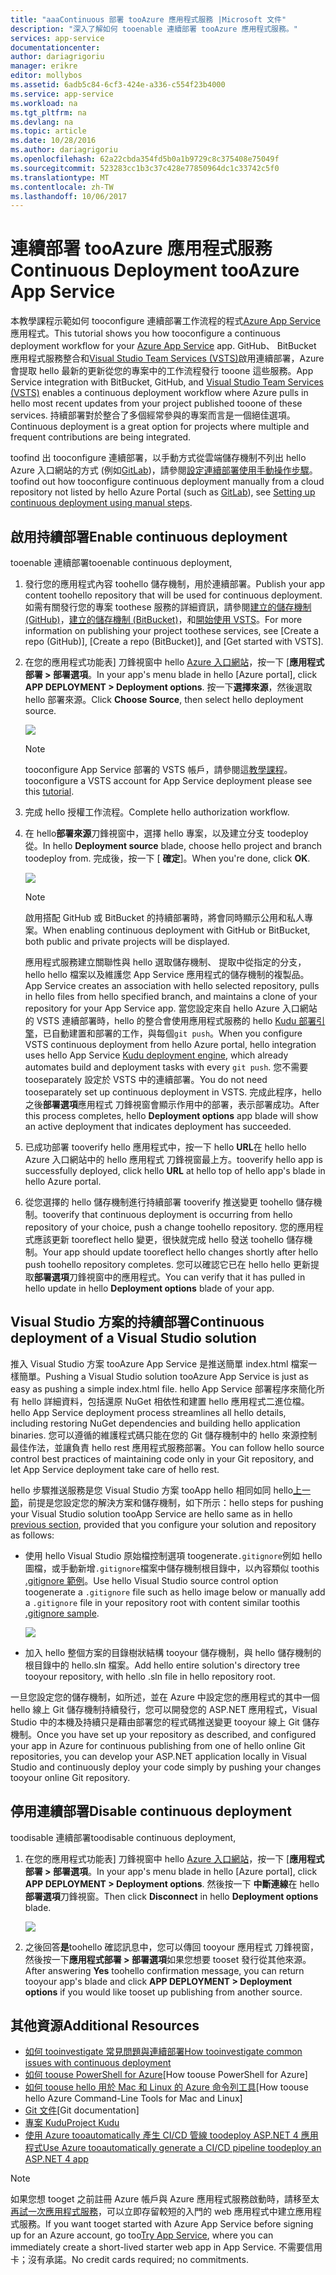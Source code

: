 ```yaml
---
title: "aaaContinuous 部署 tooAzure 應用程式服務 |Microsoft 文件"
description: "深入了解如何 tooenable 連續部署 tooAzure 應用程式服務。"
services: app-service
documentationcenter: 
author: dariagrigoriu
manager: erikre
editor: mollybos
ms.assetid: 6adb5c84-6cf3-424e-a336-c554f23b4000
ms.service: app-service
ms.workload: na
ms.tgt_pltfrm: na
ms.devlang: na
ms.topic: article
ms.date: 10/28/2016
ms.author: dariagrigoriu
ms.openlocfilehash: 62a22cbda354fd5b0a1b9729c8c375408e75049f
ms.sourcegitcommit: 523283cc1b3c37c428e77850964dc1c33742c5f0
ms.translationtype: MT
ms.contentlocale: zh-TW
ms.lasthandoff: 10/06/2017
---
```

# <a name="continuous-deployment-tooazure-app-service"></a><span data-ttu-id="e09f4-103">連續部署 tooAzure 應用程式服務</span><span class="sxs-lookup"><span data-stu-id="e09f4-103">Continuous Deployment tooAzure App Service</span></span>
<span data-ttu-id="e09f4-104">本教學課程示範如何 tooconfigure 連續部署工作流程的程式[Azure App Service]應用程式。</span><span class="sxs-lookup"><span data-stu-id="e09f4-104">This tutorial shows you how tooconfigure a continuous deployment workflow for your [Azure App Service] app.</span></span> <span data-ttu-id="e09f4-105">GitHub、 BitBucket 應用程式服務整合和[Visual Studio Team Services (VSTS)](https://www.visualstudio.com/team-services/)啟用連續部署，Azure 會提取 hello 最新的更新從您的專案中的工作流程發行 tooone 這些服務。</span><span class="sxs-lookup"><span data-stu-id="e09f4-105">App Service integration with BitBucket, GitHub, and [Visual Studio Team Services (VSTS)](https://www.visualstudio.com/team-services/) enables a continuous deployment workflow where Azure pulls in hello most recent updates from your project published tooone of these services.</span></span> <span data-ttu-id="e09f4-106">持續部署對於整合了多個經常參與的專案而言是一個絕佳選項。</span><span class="sxs-lookup"><span data-stu-id="e09f4-106">Continuous deployment is a great option for projects where multiple and frequent contributions are being integrated.</span></span>

<span data-ttu-id="e09f4-107">toofind 出 tooconfigure 連續部署，以手動方式從雲端儲存機制不列出 hello Azure 入口網站的方式 (例如[GitLab](https://gitlab.com/))，請參閱[設定連續部署使用手動操作步驟](https://github.com/projectkudu/kudu/wiki/Continuous-deployment#setting-up-continuous-deployment-using-manual-steps)。</span><span class="sxs-lookup"><span data-stu-id="e09f4-107">toofind out how tooconfigure continuous deployment manually from a cloud repository not listed by hello Azure Portal (such as [GitLab](https://gitlab.com/)), see [Setting up continuous deployment using manual steps](https://github.com/projectkudu/kudu/wiki/Continuous-deployment#setting-up-continuous-deployment-using-manual-steps).</span></span>

## <span data-ttu-id="e09f4-108"><a name="overview"></a>啟用持續部署</span><span class="sxs-lookup"><span data-stu-id="e09f4-108"><a name="overview"></a>Enable continuous deployment</span></span>
<span data-ttu-id="e09f4-109">tooenable 連續部署</span><span class="sxs-lookup"><span data-stu-id="e09f4-109">tooenable continuous deployment,</span></span>

1. <span data-ttu-id="e09f4-110">發行您的應用程式內容 toohello 儲存機制，用於連續部署。</span><span class="sxs-lookup"><span data-stu-id="e09f4-110">Publish your app content toohello repository that will be used for continuous deployment.</span></span>  
    <span data-ttu-id="e09f4-111">如需有關發行您的專案 toothese 服務的詳細資訊，請參閱[建立的儲存機制 (GitHub)]，[建立的儲存機制 (BitBucket)]，和[開始使用 VSTS]。</span><span class="sxs-lookup"><span data-stu-id="e09f4-111">For more information on publishing your project toothese services, see [Create a repo (GitHub)], [Create a repo (BitBucket)], and [Get started with VSTS].</span></span>
2. <span data-ttu-id="e09f4-112">在您的應用程式功能表] 刀鋒視窗中 hello [Azure 入口網站]，按一下 [**應用程式部署 > 部署選項**。</span><span class="sxs-lookup"><span data-stu-id="e09f4-112">In your app's menu blade in hello [Azure portal], click **APP DEPLOYMENT > Deployment options**.</span></span> <span data-ttu-id="e09f4-113">按一下**選擇來源**，然後選取 hello 部署來源。</span><span class="sxs-lookup"><span data-stu-id="e09f4-113">Click **Choose Source**, then select hello deployment source.</span></span>  
   
    ![](./media/app-service-continuous-deployment/cd_options.png)
   
   > [!NOTE]
   > <span data-ttu-id="e09f4-114">tooconfigure App Service 部署的 VSTS 帳戶，請參閱這[教學課程](https://github.com/projectkudu/kudu/wiki/Setting-up-a-VSTS-account-so-it-can-deploy-to-a-Web-App)。</span><span class="sxs-lookup"><span data-stu-id="e09f4-114">tooconfigure a VSTS account for App Service deployment please see this [tutorial](https://github.com/projectkudu/kudu/wiki/Setting-up-a-VSTS-account-so-it-can-deploy-to-a-Web-App).</span></span>
   > 
   > 
3. <span data-ttu-id="e09f4-115">完成 hello 授權工作流程。</span><span class="sxs-lookup"><span data-stu-id="e09f4-115">Complete hello authorization workflow.</span></span>
4. <span data-ttu-id="e09f4-116">在 hello**部署來源**刀鋒視窗中，選擇 hello 專案，以及建立分支 toodeploy 從。</span><span class="sxs-lookup"><span data-stu-id="e09f4-116">In hello **Deployment source** blade, choose hello project and branch toodeploy from.</span></span> <span data-ttu-id="e09f4-117">完成後，按一下 [ **確定**]。</span><span class="sxs-lookup"><span data-stu-id="e09f4-117">When you're done, click **OK**.</span></span>
   
    ![](./media/app-service-continuous-deployment/github_option.png)
   
   > [!NOTE]
   > <span data-ttu-id="e09f4-118">啟用搭配 GitHub 或 BitBucket 的持續部署時，將會同時顯示公用和私人專案。</span><span class="sxs-lookup"><span data-stu-id="e09f4-118">When enabling continuous deployment with GitHub or BitBucket, both public and private projects will be displayed.</span></span>
   > 
   > 
   
    <span data-ttu-id="e09f4-119">應用程式服務建立關聯性與 hello 選取儲存機制、 提取中從指定的分支，hello hello 檔案以及維護您 App Service 應用程式的儲存機制的複製品。</span><span class="sxs-lookup"><span data-stu-id="e09f4-119">App Service creates an association with hello selected repository, pulls in hello files from hello specified branch, and maintains a clone of your repository for your App Service app.</span></span> <span data-ttu-id="e09f4-120">當您設定來自 hello Azure 入口網站的 VSTS 連續部署時，hello 的整合會使用應用程式服務的 hello [Kudu 部署引擎](https://github.com/projectkudu/kudu/wiki)，已自動建置和部署的工作，與每個`git push`。</span><span class="sxs-lookup"><span data-stu-id="e09f4-120">When you configure VSTS continuous deployment from hello Azure portal, hello integration uses hello App Service [Kudu deployment engine](https://github.com/projectkudu/kudu/wiki), which already automates build and deployment tasks with every `git push`.</span></span> <span data-ttu-id="e09f4-121">您不需要 tooseparately 設定於 VSTS 中的連續部署。</span><span class="sxs-lookup"><span data-stu-id="e09f4-121">You do not need tooseparately set up continuous deployment in VSTS.</span></span> <span data-ttu-id="e09f4-122">完成此程序，hello 之後**部署選項**應用程式 刀鋒視窗會顯示作用中的部署，表示部署成功。</span><span class="sxs-lookup"><span data-stu-id="e09f4-122">After this process completes, hello **Deployment options** app blade will show an active deployment that indicates deployment has succeeded.</span></span>
5. <span data-ttu-id="e09f4-123">已成功部署 tooverify hello 應用程式中，按一下 hello **URL**在 hello hello Azure 入口網站中的 hello 應用程式 刀鋒視窗最上方。</span><span class="sxs-lookup"><span data-stu-id="e09f4-123">tooverify hello app is successfully deployed, click hello **URL** at hello top of hello app's blade in hello Azure portal.</span></span>
6. <span data-ttu-id="e09f4-124">從您選擇的 hello 儲存機制進行持續部署 tooverify 推送變更 toohello 儲存機制。</span><span class="sxs-lookup"><span data-stu-id="e09f4-124">tooverify that continuous deployment is occurring from hello repository of your choice, push a change toohello repository.</span></span> <span data-ttu-id="e09f4-125">您的應用程式應該更新 tooreflect hello 變更，很快就完成 hello 發送 toohello 儲存機制。</span><span class="sxs-lookup"><span data-stu-id="e09f4-125">Your app should update tooreflect hello changes shortly after hello push toohello repository completes.</span></span> <span data-ttu-id="e09f4-126">您可以確認它已在 hello hello 更新提取**部署選項**刀鋒視窗中的應用程式。</span><span class="sxs-lookup"><span data-stu-id="e09f4-126">You can verify that it has pulled in hello update in hello **Deployment options** blade of your app.</span></span>

## <span data-ttu-id="e09f4-127"><a name="VSsolution"></a>Visual Studio 方案的持續部署</span><span class="sxs-lookup"><span data-stu-id="e09f4-127"><a name="VSsolution"></a>Continuous deployment of a Visual Studio solution</span></span>
<span data-ttu-id="e09f4-128">推入 Visual Studio 方案 tooAzure App Service 是推送簡單 index.html 檔案一樣簡單。</span><span class="sxs-lookup"><span data-stu-id="e09f4-128">Pushing a Visual Studio solution tooAzure App Service is just as easy as pushing a simple index.html file.</span></span> <span data-ttu-id="e09f4-129">hello App Service 部署程序來簡化所有 hello 詳細資料，包括還原 NuGet 相依性和建置 hello 應用程式二進位檔。</span><span class="sxs-lookup"><span data-stu-id="e09f4-129">hello App Service deployment process streamlines all hello details, including restoring NuGet dependencies and building hello application binaries.</span></span> <span data-ttu-id="e09f4-130">您可以遵循的維護程式碼只能在您的 Git 儲存機制中的 hello 來源控制最佳作法，並讓負責 hello rest 應用程式服務部署。</span><span class="sxs-lookup"><span data-stu-id="e09f4-130">You can follow hello source control best practices of maintaining code only in your Git repository, and let App Service deployment take care of hello rest.</span></span>

<span data-ttu-id="e09f4-131">hello 步驟推送服務是您 Visual Studio 方案 tooApp hello 相同如同 hello[上一節](#overview)，前提是您設定您的解決方案和儲存機制，如下所示：</span><span class="sxs-lookup"><span data-stu-id="e09f4-131">hello steps for pushing your Visual Studio solution tooApp Service are hello same as in hello [previous section](#overview), provided that you configure your solution and repository as follows:</span></span>

* <span data-ttu-id="e09f4-132">使用 hello Visual Studio 原始檔控制選項 toogenerate`.gitignore`例如 hello 圖檔，或手動新增`.gitignore`檔案中儲存機制根目錄中，以內容類似 toothis [.gitignore 範例](https://github.com/github/gitignore/blob/master/VisualStudio.gitignore)。</span><span class="sxs-lookup"><span data-stu-id="e09f4-132">Use hello Visual Studio source control option toogenerate a `.gitignore` file such as hello image below or manually add a `.gitignore` file in your repository root with content similar toothis [.gitignore sample](https://github.com/github/gitignore/blob/master/VisualStudio.gitignore).</span></span>
  
  ![](./media/app-service-continuous-deployment/VS_source_control.png)
* <span data-ttu-id="e09f4-133">加入 hello 整個方案的目錄樹狀結構 tooyour 儲存機制，與 hello 儲存機制的根目錄中的 hello.sln 檔案。</span><span class="sxs-lookup"><span data-stu-id="e09f4-133">Add hello entire solution's directory tree tooyour repository, with hello .sln file in hello repository root.</span></span>

<span data-ttu-id="e09f4-134">一旦您設定您的儲存機制，如所述，並在 Azure 中設定您的應用程式的其中一個 hello 線上 Git 儲存機制持續發行，您可以開發您的 ASP.NET 應用程式，Visual Studio 中的本機及持續只是藉由部署您的程式碼推送變更 tooyour 線上 Git 儲存機制。</span><span class="sxs-lookup"><span data-stu-id="e09f4-134">Once you have set up your repository as described, and configured your app in Azure for continuous publishing from one of hello online Git repositories, you can develop your ASP.NET application locally in Visual Studio and continuously deploy your code simply by pushing your changes tooyour online Git repository.</span></span>

## <span data-ttu-id="e09f4-135"><a name="disableCD"></a>停用連續部署</span><span class="sxs-lookup"><span data-stu-id="e09f4-135"><a name="disableCD"></a>Disable continuous deployment</span></span>
<span data-ttu-id="e09f4-136">toodisable 連續部署</span><span class="sxs-lookup"><span data-stu-id="e09f4-136">toodisable continuous deployment,</span></span>

1. <span data-ttu-id="e09f4-137">在您的應用程式功能表] 刀鋒視窗中 hello [Azure 入口網站]，按一下 [**應用程式部署 > 部署選項**。</span><span class="sxs-lookup"><span data-stu-id="e09f4-137">In your app's menu blade in hello [Azure portal], click **APP DEPLOYMENT > Deployment options**.</span></span> <span data-ttu-id="e09f4-138">然後按一下 **中斷連線**在 hello**部署選項**刀鋒視窗。</span><span class="sxs-lookup"><span data-stu-id="e09f4-138">Then click **Disconnect** in hello **Deployment options** blade.</span></span>
   
    ![](./media/app-service-continuous-deployment/cd_disconnect.png)
2. <span data-ttu-id="e09f4-139">之後回答**是**toohello 確認訊息中，您可以傳回 tooyour 應用程式 刀鋒視窗，然後按一下**應用程式部署 > 部署選項**如果您想要 tooset 發行從其他來源。</span><span class="sxs-lookup"><span data-stu-id="e09f4-139">After answering **Yes** toohello confirmation message, you can return tooyour app's blade and click **APP DEPLOYMENT > Deployment options** if you would like tooset up publishing from another source.</span></span>

## <a name="additional-resources"></a><span data-ttu-id="e09f4-140">其他資源</span><span class="sxs-lookup"><span data-stu-id="e09f4-140">Additional Resources</span></span>
* [<span data-ttu-id="e09f4-141">如何 tooinvestigate 常見問題與連續部署</span><span class="sxs-lookup"><span data-stu-id="e09f4-141">How tooinvestigate common issues with continuous deployment</span></span>](https://github.com/projectkudu/kudu/wiki/Investigating-continuous-deployment)
* <span data-ttu-id="e09f4-142">[如何 toouse PowerShell for Azure]</span><span class="sxs-lookup"><span data-stu-id="e09f4-142">[How toouse PowerShell for Azure]</span></span>
* <span data-ttu-id="e09f4-143">[如何 toouse hello 用於 Mac 和 Linux 的 Azure 命令列工具]</span><span class="sxs-lookup"><span data-stu-id="e09f4-143">[How toouse hello Azure Command-Line Tools for Mac and Linux]</span></span>
* <span data-ttu-id="e09f4-144">[Git 文件]</span><span class="sxs-lookup"><span data-stu-id="e09f4-144">[Git documentation]</span></span>
* [<span data-ttu-id="e09f4-145">專案 Kudu</span><span class="sxs-lookup"><span data-stu-id="e09f4-145">Project Kudu</span></span>](https://github.com/projectkudu/kudu/wiki)
* [<span data-ttu-id="e09f4-146">使用 Azure tooautomatically 產生 CI/CD 管線 toodeploy ASP.NET 4 應用程式</span><span class="sxs-lookup"><span data-stu-id="e09f4-146">Use Azure tooautomatically generate a CI/CD pipeline toodeploy an ASP.NET 4 app</span></span>](https://www.visualstudio.com/docs/build/get-started/aspnet-4-ci-cd-azure-automatic)

> [!NOTE]
> <span data-ttu-id="e09f4-147">如果您想 tooget 之前註冊 Azure 帳戶與 Azure 應用程式服務啟動時，請移至太[再試一次應用程式服務](https://azure.microsoft.com/try/app-service/)，可以立即存留較短的入門的 web 應用程式中建立應用程式服務。</span><span class="sxs-lookup"><span data-stu-id="e09f4-147">If you want tooget started with Azure App Service before signing up for an Azure account, go too[Try App Service](https://azure.microsoft.com/try/app-service/), where you can immediately create a short-lived starter web app in App Service.</span></span> <span data-ttu-id="e09f4-148">不需要信用卡；沒有承諾。</span><span class="sxs-lookup"><span data-stu-id="e09f4-148">No credit cards required; no commitments.</span></span>
> 
> 

[Azure App Service]: https://azure.microsoft.com/en-us/documentation/articles/app-service-changes-existing-services/
[Azure 入口網站]: https://portal.azure.com
[VSTS Portal]: https://www.visualstudio.com/en-us/products/visual-studio-team-services-vs.aspx
[Installing Git]: http://git-scm.com/book/en/Getting-Started-Installing-Git
[如何 toouse PowerShell for Azure]: /powershell/azureps-cmdlets-docs
[如何 toouse hello 用於 Mac 和 Linux 的 Azure 命令列工具]:../cli-install-nodejs.md
[Git 文件]: http://git-scm.com/documentation

[建立的儲存機制 (GitHub)]: https://help.github.com/articles/create-a-repo
[建立的儲存機制 (BitBucket)]: https://confluence.atlassian.com/display/BITBUCKET/Create+an+Account+and+a+Git+Repo
[開始使用 VSTS]: https://www.visualstudio.com/docs/vsts-tfs-overview
